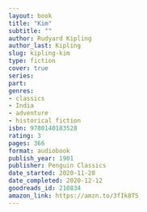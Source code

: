```yaml
---
layout: book
title: "Kim"
subtitle: ""
author: Rudyard Kipling
author_last: Kipling
slug: kipling-kim
type: fiction
cover: true 
series: 
part: 
genres:
- classics
- India
- adventure
- historical fiction
isbn: 9780140183528
rating: 3
pages: 366
format: audiobook
publish_year: 1901
publisher: Penguin Classics
date_started: 2020-11-28
date_completed: 2020-12-12
goodreads_id: 210834
amazon_link: https://amzn.to/3fIk8TS
---
```

